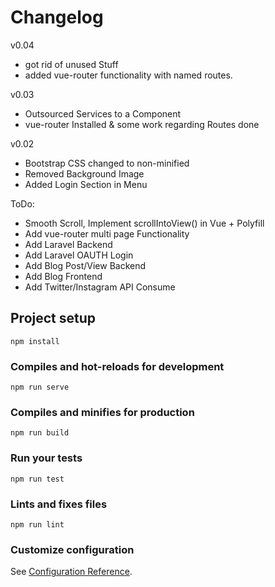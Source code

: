 # Changelog

v0.04

- got rid of unused Stuff
- added vue-router functionality with named routes.

v0.03

- Outsourced Services to a Component
- vue-router Installed & some work regarding Routes done

v0.02

- Bootstrap CSS changed to non-minified
- Removed Background Image
- Added Login Section in Menu

ToDo:

- Smooth Scroll, Implement scrollIntoView() in Vue + Polyfill
- Add vue-router multi page Functionality
- Add Laravel Backend
- Add Laravel OAUTH Login 
- Add Blog Post/View Backend
- Add Blog Frontend
- Add Twitter/Instagram API Consume

## Project setup
```
npm install
```

### Compiles and hot-reloads for development
```
npm run serve
```

### Compiles and minifies for production
```
npm run build
```

### Run your tests
```
npm run test
```

### Lints and fixes files
```
npm run lint
```

### Customize configuration
See [Configuration Reference](https://cli.vuejs.org/config/).
